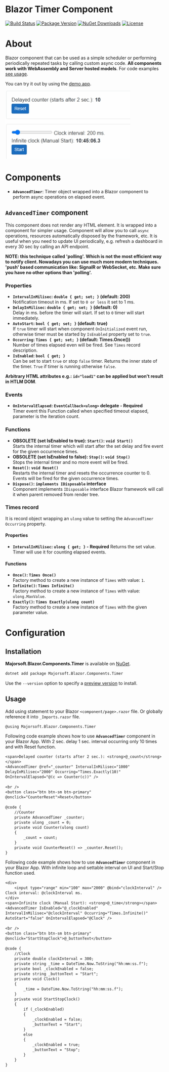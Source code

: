 Blazor Timer Component
============
[![Build Status](https://dev.azure.com/major-soft/GitHub/_apis/build/status/blazor-components/blazor-components-build-check)](https://dev.azure.com/major-soft/GitHub/_build/latest?definitionId=6)
[![Package Version](https://img.shields.io/nuget/v/Majorsoft.Blazor.Components.Timer?label=Latest%20Version)](https://www.nuget.org/packages/Majorsoft.Blazor.Components.Timer/)
[![NuGet Downloads](https://img.shields.io/nuget/dt/Majorsoft.Blazor.Components.Timer?label=Downloads)](https://www.nuget.org/packages/Majorsoft.Blazor.Components.Timer/)
[![License](https://img.shields.io/badge/License-MIT-green.svg)](https://github.com/majorimi/blazor-components/blob/master/LICENSE)

# About

Blazor component that can be used as a simple scheduler or performing periodically repeated tasks 
by calling custom async code. **All components work with WebAssembly and Server hosted models**. 
For code examples [see usage](https://github.com/majorimi/blazor-components/blob/master/src/Majorsoft.Blazor.Components.TestApps.Common/Components/TimerComponent.razor).

You can try it out by using the [demo app](https://blazorextensions.z6.web.core.windows.net/timer).

![Timer demo](https://github.com/majorimi/blazor-components-docs/raw/main/github/docs/gifs/timer.gif)

# Components

- **`AdvancedTimer`**: Timer object wrapped into a Blazor component to perform async operations on  elapsed event.

## `AdvancedTimer` component

This component does not render any HTML element. It is wrapped into a component for simpler usage. 
Component will allow you to call `async` operations, resources automatically disposed by the framework, etc.
It is useful when you need to update UI periodically, e.g. refresh a dashboard in every 30 sec by calling an API endpoint.

**NOTE: this technique called 'polling'. Which is not the most efficient way to notify client. Nowadays you can use 
much more modern techniques. 'push' based communication like: SignalR or WebSecket, etc. Make sure you have no other options than 'polling'.**

### Properties
- **`IntervalInMilisec`: `double { get; set; }` (default: 200)** <br />
  Notification timeout in ms. If set to `0 or less` it set to 1 ms.
- **`DelayInMilisec`: `double { get; set; }` (default: 0)** <br />
  Delay in ms. before the timer will start. If set to `0` timer will start immediately.
- **`AutoStart`: `bool { get; set; }` (default: true)** <br />
 If `true` timer will start when component `OnInitialized` event run, otherwise timer must be started by `IsEnabled` property set to `true`.  
- **`Occurring`: `Times { get; set; }` (default: Times.Once())** <br />
  Number of times elapsed even will be fired. See `Times` record description.
- **`IsEnabled`: `bool { get; }`** <br />
 Can be set to start `true` or stop `false` timer. Returns the inner state of the timer. `True` if timer is running otherwise `false`.

**Arbitrary HTML attributes e.g.: `id="load1"` can be applied but won't result in HTLM DOM**.

### Events
- **`OnIntervalElapsed`: `EventCallback<ulong>` delegate - Required** <br />
  Timer event this Function called when specified timeout elapsed, parameter is the iteration count.

### Functions
- **OBSOLETE (set IsEnabled to true): `Start()`: `void Start()`** <br />
Starts the internal timer which will start after the set delay and fire event for the given occurrence times.
- **OBSOLETE (set IsEnabled to false): `Stop()`: `void Stop()`** <br />
Stops the internal timer and no more event will be fired.
- **`Reset()`: `void Reset()`** <br />
Restarts the internal timer and resets the occurrence counter to 0. Events will be fired for the given occurrence times.
- **`Dispose()`: `implements IDisposable` interface** <br />
Component implements `IDisposable` interface Blazor framework will call it when parent removed from render tree.

### Times record
It is record object wrapping an `ulong` value to setting the `AdvancedTimer` `Occurring` property.
#### Properties
- **`IntervalInMilisec`: `ulong { get; }` - Required**
Returns the set value. Timer will use it for counting elapsed events.

#### Functions
- **`Once()`: `Times Once()`** <br />
Factory method to create a new instance of `Times` with value: `1`.
- **`Infinite()`: `Times Infinite()`** <br />
Factory method to create a new instance of `Times` with value: `ulong.MaxValue`.
- **`Exactly()`: `Times Exactly(ulong count)`** <br />
Factory method to create a new instance of `Times` with the given parameter value.

# Configuration

## Installation

**Majorsoft.Blazor.Components.Timer** is available on [NuGet](https://www.nuget.org/packages/Majorsoft.Blazor.Components.Timer/). 

```sh
dotnet add package Majorsoft.Blazor.Components.Timer
```
Use the `--version` option to specify a [preview version](https://www.nuget.org/packages/Majorsoft.Blazor.Components.Timer/absoluteLatest) to install.

## Usage

Add using statement to your Blazor `<component/page>.razor` file. Or globally reference it into `_Imports.razor` file.

```
@using Majorsoft.Blazor.Components.Timer
```

Following code example shows how to use **`AdvancedTimer`** component in your Blazor App. With 2 sec. delay
1 sec. interval occurring only 10 times and with Reset function.

```
<span>Delayed counter (starts after 2 sec.): <strong>@_count</strong></span>
<AdvancedTimer @ref="_counter" IntervalInMilisec="1000" DelayInMilisec="2000" Occurring="Times.Exactly(10)" OnIntervalElapsed="@(c => Counter(c))" />

<br />
<button class="btn btn-sm btn-primary" @onclick="CounterReset">Reset</button>

@code {
	//Counter
	private AdvancedTimer _counter;
	private ulong _count = 0;
	private void Counter(ulong count)
	{
		_count = count;
	}
	private void CounterReset() => _counter.Reset();
}
```

Following code example shows how to use **`AdvancedTimer`** component in your Blazor App. With infinite loop and settable 
interval on UI and Start/Stop function used.

```
<div>
	<input type="range" min="100" max="2000" @bind="clockInterval" /> Clock interval: @clockInterval ms.
</div>
<span>Infinite clock (Manual Start): <strong>@_time</strong></span>
<AdvancedTimer IsEnabled="@_clockEnabled" IntervalInMilisec="@clockInterval" Occurring="Times.Infinite()" AutoStart="false" OnIntervalElapsed="@Clock" />

<br />
<button class="btn btn-sm btn-primary" @onclick="StartStopClock">@_buttonText</button>

@code {
	//Clock
	private double clockInterval = 300;
	private string _time = DateTime.Now.ToString("hh:mm:ss.f");
	private bool _clockEnabled = false;
	private string _buttonText = "Start";
	private void Clock()
	{
		_time = DateTime.Now.ToString("hh:mm:ss.f");
	}
	private void StartStopClock()
	{
		if (_clockEnabled)
		{
			_clockEnabled = false;
			_buttonText = "Start";
		}
		else
		{
			_clockEnabled = true;
			_buttonText = "Stop";
		}
	}
}
```